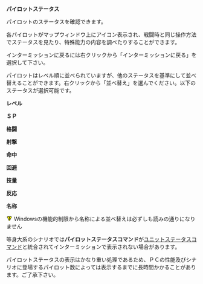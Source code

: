 **パイロットステータス**

パイロットのステータスを確認できます。

各パイロットがマップウィンドウ上にアイコン表示され、戦闘時と同じ操作方法でステータスを見たり、特殊能力の内容を調べたりすることができます。

インターミッションに戻るには右クリックから「インターミッションに戻る」を選択して下さい。

パイロットはレベル順に並べられていますが、他のステータスを基準にして並べ替えることができます。右クリックから「並べ替え」を選んでください。以下のステータスが選択可能です。

**レベル**

**ＳＰ**

**格闘**

**射撃**

**命中**

**回避**

**技量**

**反応**

**名称**

![](../images/bm0.gif) Windowsの機能的制限から名称による並べ替えは必ずしも読みの通りになりません

等身大系のシナリオでは**パイロットステータスコマンド**が[ユニットステータスコマンド](ユニットステータス.md)と統合されてインターミッションで表示されない場合があります。

パイロットステータスの表示はかなり重い処理であるため、ＰＣの性能及びシナリオに登場するパイロット数によっては表示するまでに長時間かかることがあります。ご了承下さい。
